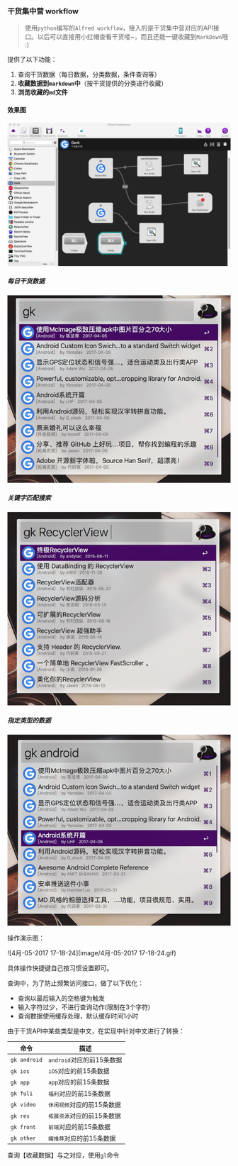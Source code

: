 ### 干货集中营 workflow

> 使用`python`编写的`Alfred workflow`，接入的是干货集中营对应的API接口。以后可以直接用小红帽查看干货喽~，而且还能一键收藏到`MarkDown`哦 :)

提供了以下功能：

1. 查询干货数据（每日数据，分类数据，条件查询等）
2. **收藏数据到`markdown`中**（按干货提供的分类进行收藏）
3. **浏览收藏的`md`文件**

#### 效果图

![QQ20170405-170418](image/QQ20170405-170418.png)

##### 每日干货数据

![QQ20170405-173936](image/QQ20170405-173936.png)

##### 关键字匹配搜索

![QQ20170405-173959](image/QQ20170405-173959.png)

##### 指定类型的数据

![QQ20170405-174018](image/QQ20170405-174018.png)



操作演示图：

![4月-05-2017 17-18-24](image/4月-05-2017 17-18-24.gif)



具体操作快捷键自己按习惯设置即可。

查询中，为了防止频繁访问接口，做了以下优化：

* 查询以最后输入的空格键为触发
* 输入字符过少，不进行查询动作(限制在3个字符)
* 查询数据使用缓存处理，默认缓存时间1小时

由于干货API中某些类型是中文，在实现中针对中文进行了转换：

| 命令           | 描述                 |
| ------------ | ------------------ |
| `gk android` | `android`对应的前15条数据 |
| `gk ios `    | `iOS`对应的前15条数据     |
| `gk app`     | `app`对应的前15条数据     |
| `gk fuli`    | `福利`对应的前15条数据      |
| `gk video`   | `休闲视频`对应的前15条数据    |
| `gk res`     | `拓展资源`对应的前15条数据    |
| `gk front`   | `前端`对应的前15条数据      |
| `gk other`   | `瞎推荐`对应的前15条数据     |

查询【收藏数据】与之对应，使用`gl`命令

